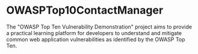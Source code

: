 # OWASPTop10ContactManager
The "OWASP Top Ten Vulnerability Demonstration" project aims to provide a practical learning platform for developers to understand and mitigate common web application vulnerabilities as identified by the OWASP Top Ten.
